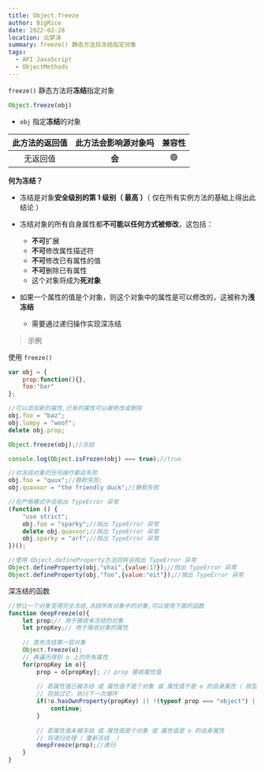 ```yaml
---
title: Object.freeze
author: BigRice
date: 2022-02-28
location: 云梦泽
summary: freeze() 静态方法将冻结指定对象
tags:
  - API JavaScript
  - ObjectMethods
---
```


`freeze()` 静态方法将**冻结**指定对象

 ```js
Object.freeze(obj)
 ```

 - `obj` 指定**冻结**的对象

| 此方法的返回值 | 此方法会影响源对象吗 | 兼容性 |
| :------------: | :------------------: | :----: |
|    无返回值    |        **会**        |   🟢    |



**何为冻结？**

 - 冻结是对象**安全级别的第 1 级别（ 最高 ）**（ 仅在所有实例方法的基础上得出此结论 ）
 - 冻结对象的所有自身属性都**不可能以任何方式被修改**，这包括：
     - **不可**扩展
     - **不可**修改属性描述符
     - **不可**修改已有属性的值
     - **不可**删除已有属性
     - 这个对象将成为**死对象**
 - 如果一个属性的值是个对象，则这个对象中的属性是可以修改的，这被称为**浅冻结**
   
     - 需要通过递归操作实现深冻结
     
     

> 示例

使用 `freeze()`

```js
var obj = {
    prop:function(){},
    foo:"bar"
};

//可以添加新的属性,已有的属性可以被修改或删除
obj.foo = "baz";
obj.lumpy = "woof";
delete obj.prop;

Object.freeze(obj);//冻结

console.log(Object.isFrozen(obj) === true);//true

//对冻结对象的任何操作都会失败
obj.foo = "quux";//静默失败;
obj.quaxxor = "the friendly duck";//静默失败

//在严格模式中会抛出 TypeError 异常
(function () {
    "use strict";
    obj.foo = "sparky";//抛出 TypeError 异常
    delete obj.quaxxor;//抛出 TypeError 异常
    obj.sparky = "arf";//抛出 TypeError 异常
})();

//使用 Object.defineProperty方法同样会抛出 TypeError 异常
Object.defineProperty(obj,"ohai",{value:17});//抛出 TypeError 异常
Object.defineProperty(obj,"foo",{value:"eit"});//抛出 TypeError 异常
```

深冻结的函数

```js
//想让一个对象变得完全冻结,冻结所有对象中的对象,可以使用下面的函数
function deepFreeze(o){
    let prop;// 用于接收未冻结的对象
    let propKey;// 用于接收对象的属性
    
    // 首先冻结第一层对象
    Object.freeze(o);
    // 再遍历得到 o 上的所有属性
    for(propKey in o){
        prop = o[propKey]; // prop 接收属性值
        
        // 若属性值已被冻结 或 属性值不是个对象 或 属性值不是 o 的自身属性（ 原型上的 ）
        // 将放过它，执行下一次循环
        if(!o.hasOwnProperty(propKey) || !(typeof prop === "object") || Object.isFrozen(prop)){
            continue;
        }
        
        // 若属性值未被冻结 或 属性值是个对象 或 属性值是 o 的自身属性
        // 将递归处理（ 重新冻结  ）
        deepFreeze(prop);//递归
    }
}
```

